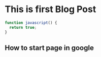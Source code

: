 # This is first Blog Post

```js
function javascript() {
  return true;
}
```

## How to start page in google
